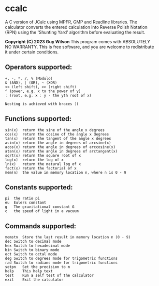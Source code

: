 # ccalc
A C version of JCalc using MPFR, GMP and Readline libraries. The calculator converts the entered calculation into Reverse Polish Notation (RPN) using the 'Shunting Yard' algorithm before evaluating the result.

**Copyright (C) 2023  Guy Wilson**
This program comes with ABSOLUTELY NO WARRANTY.
This is free software, and you are welcome to redistribute it
under certain conditions.

## Operators supported:
	+, -, *, /, % (Modulo)
	& (AND), | (OR), ~ (XOR)
	<< (left shift), >> (right shift)
	^ (power, e.g. x to the power of y)
	: (root, e.g. x : y - the yth root of x)
    
	Nesting is achieved with braces ()

## Functions supported:
	sin(x)	return the sine of the angle x degrees
	cos(x)	return the cosine of the angle x degrees
	tan(x)	return the tangent of the angle x degrees
	asin(x)	return the angle in degrees of arcsine(x)
	acos(x)	return the angle in degrees of arccosine(x)
	atan(x)	return the angle in degrees of arctangent(x)
	sqrt(x)	return the square root of x
	log(x)	return the log of x
	ln(x)	return the natural log of x
	fact(x)	return the factorial of x
	mem(n)	the value in memory location n, where n is 0 - 9

## Constants supported:
	pi	the ratio pi
	eu	Eulers constant
	g	The gravitational constant G
	c	the speed of light in a vacuum

## Commands supported:
	memstn	Store the last result in memory location n (0 - 9)
	dec	Switch to decimal mode
	hex	Switch to hexadecimal mode
	bin	Switch to binary mode
	oct	Switch to octal mode
	deg	Switch to degrees mode for trigometric functions
	rad	Switch to radians mode for trigometric functions
	setpn	Set the precision to n
	help	This help text
	test	Run a self test of the calculator
	exit	Exit the calculator
